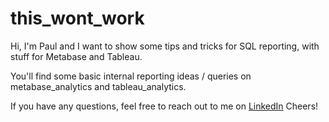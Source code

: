 # this_wont_work
Hi, I'm Paul and I want to show some tips and tricks for SQL reporting, with stuff for Metabase and Tableau.

You'll find some basic internal reporting ideas / queries on metabase_analytics and tableau_analytics.

If you have any questions, feel free to reach out to me on [LinkedIn](https://www.linkedin.com/in/paul-lipsitz-81b71b89/?locale=en_US )
Cheers!
